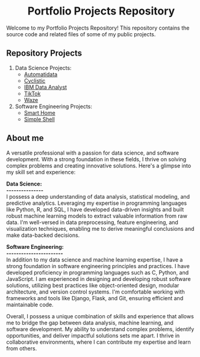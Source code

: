 <h1 align=center> Portfolio Projects Repository </h1>

Welcome to my Portfolio Projects Repository! This repository contains the source code and related files of some of my public projects.

## Repository Projects

1. Data Science Projects:
   - [Automatidata](https://github.com/mohammed112025/Portfolio-Projects/tree/main/Data-Science/Automatidata)
   - [Cyclistic](https://github.com/mohammed112025/Portfolio-Projects/tree/main/Data-Science/Cyclistic)
   - [IBM Data Analyst](https://github.com/mohammed112025/Portfolio-Projects/tree/main/Data-Science/IBM-Data-Analyst)
   - [TikTok](https://github.com/mohammed112025/Portfolio-Projects/tree/main/Data-Science/TikTok)
   - [Waze](https://github.com/mohammed112025/Portfolio-Projects/tree/main/Data-Science/Waze)
2. Software Engineering Projects:
   - [Smart Home](https://github.com/yousefayman2003/SMART-HOME)
   - [Simple Shell](https://github.com/yousefayman2003/simple_shell)


## About me

A versatile professional with a passion for data science, and software development. With a strong foundation in these fields, I thrive on solving complex problems and creating innovative solutions. Here's a glimpse into my skill set and experience:

**Data Science:<br>
---------------** <br>
I possess a deep understanding of data analysis, statistical modeling, and predictive analytics. Leveraging my expertise in programming languages like Python, R, and SQL, I have developed data-driven insights and built robust machine learning models to extract valuable information from raw data. I'm well-versed in data preprocessing, feature engineering, and visualization techniques, enabling me to derive meaningful conclusions and make data-backed decisions.


**Software Engineering:<br>
-----------------------** <br>
In addition to my data science and machine learning expertise, I have a strong foundation in software engineering principles and practices. I have developed proficiency in programming languages such as C, Python, and JavaScript. I am experienced in designing and developing robust software solutions, utilizing best practices like object-oriented design, modular architecture, and version control systems. I'm comfortable working with frameworks and tools like Django, Flask, and Git, ensuring efficient and maintainable code.

Overall, I possess a unique combination of skills and experience that allows me to bridge the gap between data analysis, machine learning, and software development. My ability to understand complex problems, identify opportunities, and deliver impactful solutions sets me apart. I thrive in collaborative environments, where I can contribute my expertise and learn from others. 
